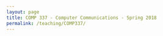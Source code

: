 ```yaml
---
layout: page
title: COMP 337 - Computer Communications - Spring 2018
permalink: /teaching/COMP337/
---
```

